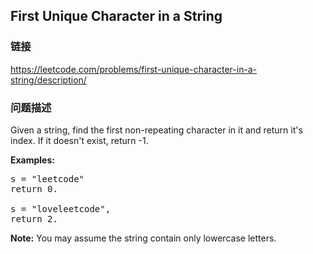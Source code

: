 ## First Unique Character in a String  
### 链接  
https://leetcode.com/problems/first-unique-character-in-a-string/description/  
### 问题描述

Given a string, find the first non-repeating character in it and return it's index. If it doesn't exist, return -1.


**Examples:**
<pre>
s = "leetcode"
return 0.

s = "loveleetcode",
return 2.
</pre>



**Note:** You may assume the string contain only lowercase letters.


